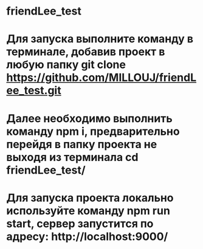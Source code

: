 # friendLee_test

# Для запуска выполните команду в терминале, добавив проект в любую папку git clone https://github.com/MILLOUJ/friendLee_test.git 
# Далее необходимо выполнить команду npm i, предварительно перейдя в папку проекта не выходя из терминала cd friendLee_test/
# Для запуска проекта локально используйте команду npm run start, сервер запустится по адресу: http://localhost:9000/